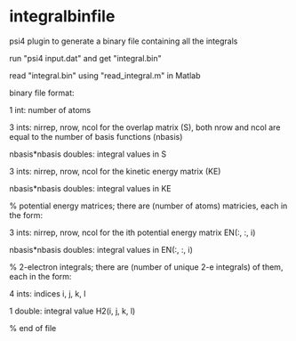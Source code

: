 integralbinfile
===============

psi4 plugin to generate a binary file containing all the integrals

run "psi4 input.dat" and get "integral.bin"

read "integral.bin" using "read_integral.m" in Matlab

binary file format: 

1 int: number of atoms 

3 ints: nirrep, nrow, ncol for the overlap matrix (S), both nrow and ncol are equal to the number of basis functions (nbasis) 

nbasis*nbasis doubles: integral values in S 

3 ints: nirrep, nrow, ncol for the kinetic energy matrix (KE) 

nbasis*nbasis doubles: integral values in KE

% potential energy matrices; there are (number of atoms) matricies, each in the form: 

3 ints: nirrep, nrow, ncol for the ith potential energy matrix EN(:, :, i) 

nbasis*nbasis doubles: integral values in EN(:, :, i) 

% 2-electron integrals; there are (number of unique 2-e integrals) of them, each in the form: 

4 ints: indices i, j, k, l 

1 double: integral value H2(i, j, k, l) 

% end of file

